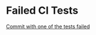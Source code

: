 # Failed CI Tests

[Commit with one of the tests failed](https://github.com/MINEZERI/mtrpz_labs/commit/db5cb7edba43333f5416622bd010ca24712eb86c)
